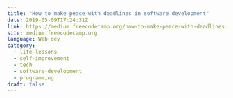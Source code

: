 ```yaml
---
title: "How to make peace with deadlines in software development"
date: 2019-05-09T17:24:31Z
link: https://medium.freecodecamp.org/how-to-make-peace-with-deadlines-in-software-development-6cfe3e993f51?source=rss----336d898217ee---4&utm_medium=RSS&utm_source=news.12bit.vn
site: medium.freecodecamp.org
language: Web dev
category:
  - life-lessons
  - self-improvement
  - tech
  - software-development
  - programming
draft: false
---
```

